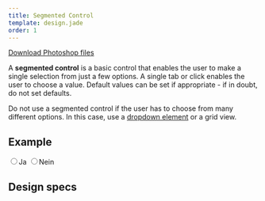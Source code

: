 ```yaml
---
title: Segmented Control
template: design.jade
order: 1
---
```


<a href="../psd/form.psd" class="download" >Download Photoshop files</a>

A **segmented control** is a basic control that enables the user to make a single selection from just a few options. A single tab or click enables the user to choose a value. Default values can be set if appropriate - if in doubt, do not set defaults.

Do not use a segmented control if the user has to choose from many different options. In this case, use a [dropdown element](#) or a grid view.


## Example
<div data-segmented-control="data-segmented-control" class="segmented-control">
  <label class="segmented-control__item">
    <input type="radio" name="bar" class="segmented-control__item__radio"/><span class="segmented-control__item__label">Ja</span>
  </label>
  <label class="segmented-control__item">
    <input type="radio" name="bar" class="segmented-control__item__radio"/><span class="segmented-control__item__label">Nein</span>
  </label>
</div>

## Design specs
